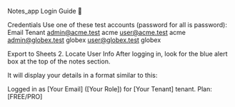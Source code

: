 Notes_app Login Guide 🔑

Credentials Use one of these test accounts (password for all is password):
Email Tenant admin@acme.test acme user@acme.test acme admin@globex.test globex user@globex.test globex

Export to Sheets 2. Locate User Info After logging in, look for the blue alert box at the top of the notes section.

It will display your details in a format similar to this:

Logged in as [Your Email] ([Your Role]) for [Your Tenant] tenant. Plan: [FREE/PRO]
